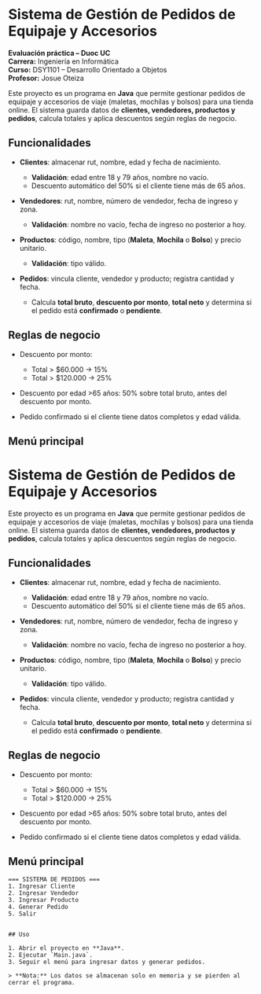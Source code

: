 # Sistema de Gestión de Pedidos de Equipaje y Accesorios


**Evaluación práctica – Duoc UC**  
**Carrera:** Ingeniería en Informática  
**Curso:** DSY1101 – Desarrollo Orientado a Objetos  
**Profesor:** Josue Oteiza  


Este proyecto es un programa en **Java** que permite gestionar pedidos de equipaje y accesorios de viaje (maletas, mochilas y bolsos) para una tienda online. El sistema guarda datos de **clientes, vendedores, productos y pedidos**, calcula totales y aplica descuentos según reglas de negocio.

## Funcionalidades

- **Clientes**: almacenar rut, nombre, edad y fecha de nacimiento.  
  - **Validación**: edad entre 18 y 79 años, nombre no vacío.  
  - Descuento automático del 50% si el cliente tiene más de 65 años.

- **Vendedores**: rut, nombre, número de vendedor, fecha de ingreso y zona.  
  - **Validación**: nombre no vacío, fecha de ingreso no posterior a hoy.

- **Productos**: código, nombre, tipo (**Maleta**, **Mochila** o **Bolso**) y precio unitario.  
  - **Validación**: tipo válido.

- **Pedidos**: vincula cliente, vendedor y producto; registra cantidad y fecha.  
  - Calcula **total bruto**, **descuento por monto**, **total neto** y determina si el pedido está **confirmado** o **pendiente**.

## Reglas de negocio

- Descuento por monto:  
  - Total > $60.000 → 15%  
  - Total > $120.000 → 25%  

- Descuento por edad >65 años: 50% sobre total bruto, antes del descuento por monto.  
- Pedido confirmado si el cliente tiene datos completos y edad válida.

## Menú principal
# Sistema de Gestión de Pedidos de Equipaje y Accesorios

Este proyecto es un programa en **Java** que permite gestionar pedidos de equipaje y accesorios de viaje (maletas, mochilas y bolsos) para una tienda online. El sistema guarda datos de **clientes, vendedores, productos y pedidos**, calcula totales y aplica descuentos según reglas de negocio.

## Funcionalidades

- **Clientes**: almacenar rut, nombre, edad y fecha de nacimiento.  
  - **Validación**: edad entre 18 y 79 años, nombre no vacío.  
  - Descuento automático del 50% si el cliente tiene más de 65 años.

- **Vendedores**: rut, nombre, número de vendedor, fecha de ingreso y zona.  
  - **Validación**: nombre no vacío, fecha de ingreso no posterior a hoy.

- **Productos**: código, nombre, tipo (**Maleta**, **Mochila** o **Bolso**) y precio unitario.  
  - **Validación**: tipo válido.

- **Pedidos**: vincula cliente, vendedor y producto; registra cantidad y fecha.  
  - Calcula **total bruto**, **descuento por monto**, **total neto** y determina si el pedido está **confirmado** o **pendiente**.

## Reglas de negocio

- Descuento por monto:  
  - Total > $60.000 → 15%  
  - Total > $120.000 → 25%  

- Descuento por edad >65 años: 50% sobre total bruto, antes del descuento por monto.  
- Pedido confirmado si el cliente tiene datos completos y edad válida.

## Menú principal

```text
=== SISTEMA DE PEDIDOS ===
1. Ingresar Cliente
2. Ingresar Vendedor
3. Ingresar Producto
4. Generar Pedido
5. Salir


## Uso

1. Abrir el proyecto en **Java**.  
2. Ejecutar `Main.java`.  
3. Seguir el menú para ingresar datos y generar pedidos.

> **Nota:** Los datos se almacenan solo en memoria y se pierden al cerrar el programa.


